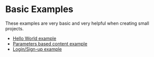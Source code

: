 # Basic Examples

These examples are very basic and very helpful when creating small projects.

 - [Hello World example](https://github.com/almapro/APLib-Examples/tree/master/basic-examples/hello-world/)
 - [Parameters based content example](https://github.com/almapro/APLib-Examples/tree/master/basic-examples/parameters-based-content/)
 - [Login/Sign-up example](https://github.com/almapro/APLib-Examples/tree/master/basic-examples/login-sign-up/)
